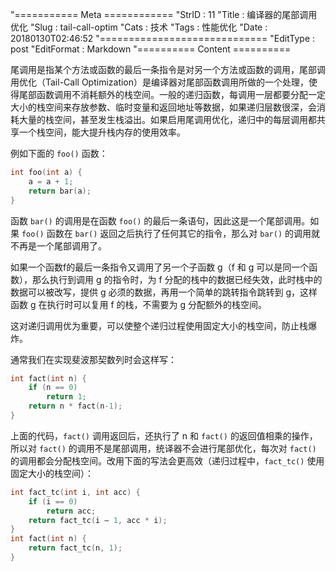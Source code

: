 "=========== Meta ============
"StrID : 11
"Title : 编译器的尾部调用优化
"Slug  : tail-call-optim
"Cats  : 技术
"Tags  : 性能优化
"Date  : 20180130T02:46:52
"=============================
"EditType   : post
"EditFormat : Markdown
"========== Content ==========
 
尾调用是指某个方法或函数的最后一条指令是对另一个方法或函数的调用，尾部调用优化（Tail-Call Optimization）是编译器对尾部函数调用所做的一个处理，使得尾部函数调用不消耗额外的栈空间。一般的递归函数，每调用一层都要分配一定大小的栈空间来存放参数、临时变量和返回地址等数据，如果递归层数很深，会消耗大量的栈空间，甚至发生栈溢出。如果启用尾调用优化，递归中的每层调用都共享一个栈空间，能大提升栈内存的使用效率。

<!--more-->

例如下面的 `foo()` 函数：

```c
int foo(int a) {
    a = a + 1; 
    return bar(a);
}
```

函数 `bar()` 的调用是在函数 `foo()` 的最后一条语句，因此这是一个尾部调用。如果 `foo()` 函数在 `bar()` 返回之后执行了任何其它的指令，那么对 `bar()` 的调用就不再是一个尾部调用了。

如果一个函数f的最后一条指令又调用了另一个子函数 g（f 和 g 可以是同一个函数），那么执行到调用 g 的指令时，为 f 分配的栈中的数据已经失效，此时栈中的数据可以被改写，提供 g 必须的数据，再用一个简单的跳转指令跳转到 g，这样函数 g 在执行时可以复用 f 的栈，不需要为 g 分配额外的栈空间。

这对递归调用优为重要，可以使整个递归过程使用固定大小的栈空间，防止栈爆炸。

通常我们在实现斐波那契数列时会这样写：

```c
int fact(int n) {
    if (n == 0)
        return 1;
    return n * fact(n-1);
}
```

上面的代码，`fact()` 调用返回后，还执行了 n 和 `fact()` 的返回值相乘的操作，所以对 `fact()` 的调用不是尾部调用，统译器不会进行尾部优化，每次对 `fact()` 的调用都会分配栈空间。改用下面的写法会更高效（递归过程中，`fact_tc()` 使用固定大小的栈空间）：

```c
int fact_tc(int i, int acc) { 
    if (i == 0) 
        return acc; 
    return fact_tc(i – 1, acc * i);
}
int fact(int n) {
    return fact_tc(n, 1);
}
```
